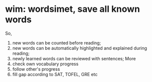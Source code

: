 # wim: wordsimet, save all known words 
So,
1. new words can be counted before reading;
2. new words can be automatically highlighted and explained during reading;
3. newly learned words can be reviewed with sentences;
More
1. check own vocabulary progress
2. follow other's progress
3. fill gap according to SAT, TOFEL, GRE etc
